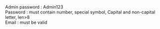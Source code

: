 Admin password : Admin123        
Password : must contain number, special symbol, Capital and non-capital letter, len>8                 
Email : must be valid

